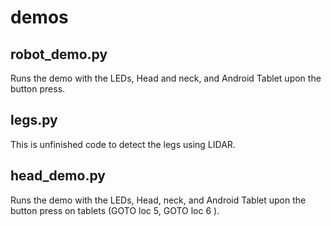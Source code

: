 # demos
## robot_demo.py
Runs the demo with the LEDs, Head and neck, and Android Tablet upon the button press.
## legs.py
This is unfinished code to detect the legs using LIDAR.
## head_demo.py
Runs the demo with the LEDs, Head, neck, and Android Tablet upon the button press on tablets (GOTO loc 5, GOTO loc 6 ).
